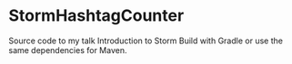 StormHashtagCounter
===================

Source code to my talk Introduction to Storm
Build with Gradle or use the same dependencies for Maven.
